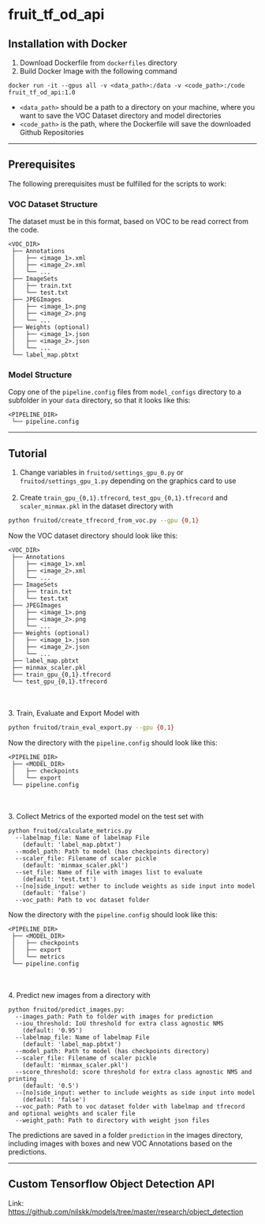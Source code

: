 # fruit_tf_od_api

## Installation with Docker

1. Download Dockerfile from `dockerfiles` directory
2. Build Docker Image with the following command
```
docker run -it --gpus all -v <data_path>:/data -v <code_path>:/code fruit_tf_od_api:1.0
```
- `<data_path>` should be a path to a directory on your machine, where you want to save the VOC Dataset directory and model directories
- `<code_path>` is the path, where the Dockerfile will save the downloaded Github Repositories

---

## Prerequisites
The following prerequisites must be fulfilled for the scripts to work:

### VOC Dataset Structure
The dataset must be in this format, based on VOC to be read correct from the code.

```
<VOC_DIR>
 ├── Annotations
 │   ├── <image_1>.xml
 │   ├── <image_2>.xml
 │   └── ...
 ├── ImageSets
 │   ├── train.txt
 │   └── test.txt
 ├── JPEGImages
 │   ├── <image_1>.png
 │   ├── <image_2>.png
 │   └── ...
 ├── Weights (optional)
 │   ├── <image_1>.json
 │   ├── <image_2>.json
 │   └── ...
 └── label_map.pbtxt
```

### Model Structure
Copy one of the `pipeline.config` files from `model_configs` directory to a subfolder in your `data` directory, so that it looks like this:

```
<PIPELINE_DIR>
 └── pipeline.config
```

---

## Tutorial

1. Change variables in `fruitod/settings_gpu_0.py` or `fruitod/settings_gpu_1.py` depending on the graphics card to use
<br/><br/>
2. Create `train_gpu_{0,1}.tfrecord`, `test_gpu_{0,1}.tfrecord` and `scaler_minmax.pkl` in the dataset directory with
```bash
python fruitod/create_tfrecord_from_voc.py --gpu {0,1}
```
Now the VOC dataset directory should look like this:
```
<VOC_DIR>
 ├── Annotations
 │   ├── <image_1>.xml
 │   ├── <image_2>.xml
 │   └── ...
 ├── ImageSets
 │   ├── train.txt
 │   └── test.txt
 ├── JPEGImages
 │   ├── <image_1>.png
 │   ├── <image_2>.png
 │   └── ...
 ├── Weights (optional)
 │   ├── <image_1>.json
 │   ├── <image_2>.json
 │   └── ...
 ├── label_map.pbtxt
 ├── minmax_scaler.pkl
 ├── train_gpu_{0,1}.tfrecord
 └── test_gpu_{0,1}.tfrecord
```

<br/><br/>
3. Train, Evaluate and Export Model with 
```bash
python fruitod/train_eval_export.py --gpu {0,1}
```

Now the directory with the `pipeline.config` should look like this:
```
<PIPELINE_DIR>
 ├── <MODEL_DIR>
 │   ├── checkpoints
 │   └── export
 └── pipeline.config
```
<br/><br/>
3. Collect Metrics of the exported model on the test set with 
```
python fruitod/calculate_metrics.py
  --labelmap_file: Name of labelmap File
    (default: 'label_map.pbtxt')
  --model_path: Path to model (has checkpoints directory)
  --scaler_file: Filename of scaler pickle
    (default: 'minmax_scaler.pkl')
  --set_file: Name of file with images list to evaluate
    (default: 'test.txt')
  --[no]side_input: wether to include weights as side input into model
    (default: 'false')
  --voc_path: Path to voc dataset folder
```
Now the directory with the `pipeline.config` should look like this:
```
<PIPELINE_DIR>
 ├── <MODEL_DIR>
 │   ├── checkpoints
 │   ├── export
 │   └── metrics
 └── pipeline.config
```
<br/><br/>
4. Predict new images from a directory with
```
python fruitod/predict_images.py:
  --images_path: Path to folder with images for prediction
  --iou_threshold: IoU threshold for extra class agnostic NMS
    (default: '0.95')
  --labelmap_file: Name of labelmap File
    (default: 'label_map.pbtxt')
  --model_path: Path to model (has checkpoints directory)
  --scaler_file: Filename of scaler pickle
    (default: 'minmax_scaler.pkl')
  --score_threshold: score threshold for extra class agnostic NMS and printing
    (default: '0.5')
  --[no]side_input: wether to include weights as side input into model
    (default: 'false')
  --voc_path: Path to voc dataset folder with labelmap and tfrecord and optional weights and scaler file
  --weight_path: Path to directory with weight json files
```

The predictions are saved in a folder `prediction` in the images directory, including images with boxes and new VOC Annotations based on the predictions. 

---
## Custom Tensorflow Object Detection API

Link: https://github.com/nilskk/models/tree/master/research/object_detection




            


